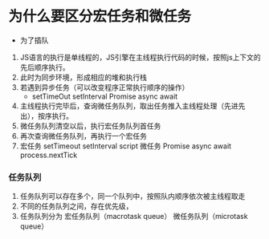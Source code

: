 # 为什么要区分宏任务和微任务
* 为了插队

1. JS语言的执行是单线程的，JS引擎在主线程执行代码的时候，按照js上下文的先后顺序执行。
2. 此时为同步环境，形成相应的堆和执行栈
3. 若遇到异步任务（可以改变程序正常执行顺序的操作）
    - setTimeOut setInterval Promise  async await
4. 主线程执行完毕后，查询微任务队列，取出任务推入主线程处理（先进先出），按序执行。
5. 微任务队列清空以后，执行宏任务队列首任务
6. 再次查询微任务队列，再执行一个宏任务
7. 宏任务 setTimeout setInterval script 微任务 Promise async await process.nextTick



### 任务队列

1. 任务队列可以存在多个，同一个队列中，按照队内顺序依次被主线程取走
2. 不同的任务队列之间，存在优先级，
3. 任务队列分为  宏任务队列（macrotask queue） 微任务队列（microtask queue）

